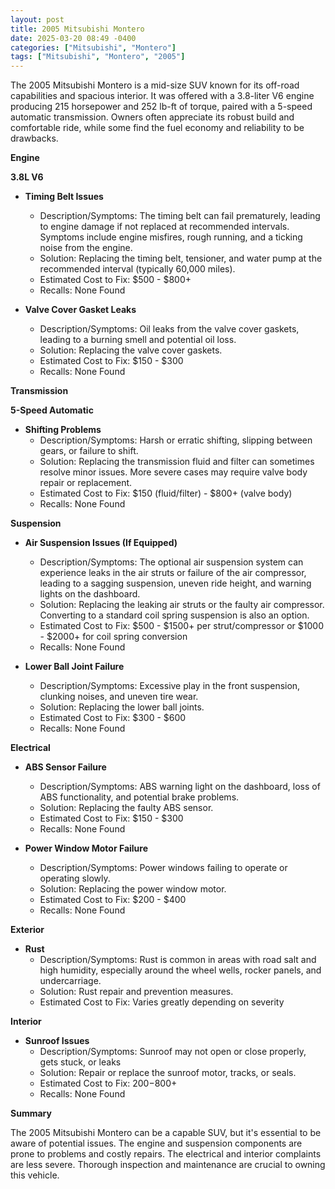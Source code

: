 ```yaml
---
layout: post
title: 2005 Mitsubishi Montero
date: 2025-03-20 08:49 -0400
categories: ["Mitsubishi", "Montero"]
tags: ["Mitsubishi", "Montero", "2005"]
---
```

The 2005 Mitsubishi Montero is a mid-size SUV known for its off-road capabilities and spacious interior. It was offered with a 3.8-liter V6 engine producing 215 horsepower and 252 lb-ft of torque, paired with a 5-speed automatic transmission. Owners often appreciate its robust build and comfortable ride, while some find the fuel economy and reliability to be drawbacks.

**Engine**

**3.8L V6**

*   **Timing Belt Issues**
    *   Description/Symptoms: The timing belt can fail prematurely, leading to engine damage if not replaced at recommended intervals. Symptoms include engine misfires, rough running, and a ticking noise from the engine.
    *   Solution: Replacing the timing belt, tensioner, and water pump at the recommended interval (typically 60,000 miles).
    *   Estimated Cost to Fix: $500 - $800+
    *   Recalls: None Found

*   **Valve Cover Gasket Leaks**
    *   Description/Symptoms: Oil leaks from the valve cover gaskets, leading to a burning smell and potential oil loss.
    *   Solution: Replacing the valve cover gaskets.
    *   Estimated Cost to Fix: $150 - $300
    *   Recalls: None Found

**Transmission**

**5-Speed Automatic**

*   **Shifting Problems**
    *   Description/Symptoms: Harsh or erratic shifting, slipping between gears, or failure to shift.
    *   Solution: Replacing the transmission fluid and filter can sometimes resolve minor issues. More severe cases may require valve body repair or replacement.
    *   Estimated Cost to Fix: $150 (fluid/filter) - $800+ (valve body)
    *   Recalls: None Found

**Suspension**

*   **Air Suspension Issues (If Equipped)**
    *   Description/Symptoms: The optional air suspension system can experience leaks in the air struts or failure of the air compressor, leading to a sagging suspension, uneven ride height, and warning lights on the dashboard.
    *   Solution: Replacing the leaking air struts or the faulty air compressor. Converting to a standard coil spring suspension is also an option.
    *   Estimated Cost to Fix: $500 - $1500+ per strut/compressor or $1000 - $2000+ for coil spring conversion
    *   Recalls: None Found

*   **Lower Ball Joint Failure**
    *   Description/Symptoms: Excessive play in the front suspension, clunking noises, and uneven tire wear.
    *   Solution: Replacing the lower ball joints.
    *   Estimated Cost to Fix: $300 - $600
    *   Recalls: None Found

**Electrical**

*   **ABS Sensor Failure**
    *   Description/Symptoms: ABS warning light on the dashboard, loss of ABS functionality, and potential brake problems.
    *   Solution: Replacing the faulty ABS sensor.
    *   Estimated Cost to Fix: $150 - $300
    *   Recalls: None Found

*   **Power Window Motor Failure**
    *   Description/Symptoms: Power windows failing to operate or operating slowly.
    *   Solution: Replacing the power window motor.
    *   Estimated Cost to Fix: $200 - $400
    *   Recalls: None Found

**Exterior**

*   **Rust**
    *   Description/Symptoms: Rust is common in areas with road salt and high humidity, especially around the wheel wells, rocker panels, and undercarriage.
    *   Solution: Rust repair and prevention measures.
    *   Estimated Cost to Fix: Varies greatly depending on severity

**Interior**

*   **Sunroof Issues**
    * Description/Symptoms: Sunroof may not open or close properly, gets stuck, or leaks
    * Solution: Repair or replace the sunroof motor, tracks, or seals.
    * Estimated Cost to Fix: $200-$800+
    * Recalls: None Found

**Summary**

The 2005 Mitsubishi Montero can be a capable SUV, but it's essential to be aware of potential issues. The engine and suspension components are prone to problems and costly repairs. The electrical and interior complaints are less severe. Thorough inspection and maintenance are crucial to owning this vehicle.

